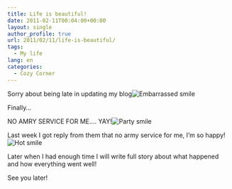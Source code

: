 ```yaml
---
title: Life is beautiful!
date: 2011-02-11T00:04:00+00:00
layout: single
author_profile: true
url: 2011/02/11/life-is-beautiful/
tags:
  - My life
lang: en
categories: 
  - Cozy Corner
---
```

Sorry about being late in updating my blog![Embarrassed smile](http://lh6.ggpht.com/_vaUVXcmC3OI/TVR85aos2nI/AAAAAAAADkM/Ste6dxXdKYM/wlEmoticon-embarrassedsmile%5B2%5D.png?imgmax=800) 

Finally…

NO AMRY SERVICE FOR ME…. YAY!![Party smile](http://lh6.ggpht.com/_vaUVXcmC3OI/TVR88PcFJhI/AAAAAAAADkQ/9Q3AKkDDhQQ/wlEmoticon-partysmile%5B2%5D.png?imgmax=800) 

Last week I got reply from them that no army service for me, I’m so happy!![Hot smile](http://lh5.ggpht.com/_vaUVXcmC3OI/TVR8_EQkb7I/AAAAAAAADkU/sj9QS7Ok7ME/wlEmoticon-hotsmile%5B2%5D.png?imgmax=800) 

Later when I had enough time I will write full story about what happened and how everything went well!

See you later!